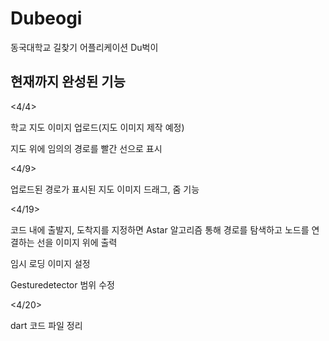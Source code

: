 # Dubeogi

동국대학교 길찾기 어플리케이션 Du벅이

## 현재까지 완성된 기능
<4/4>  

학교 지도 이미지 업로드(지도 이미지 제작 예정)  

지도 위에 임의의 경로를 빨간 선으로 표시  

<4/9>  

업로드된 경로가 표시된 지도 이미지 드래그, 줌 기능  

<4/19>  

코드 내에 출발지, 도착지를 지정하면 Astar 알고리즘 통해 경로를 탐색하고 노드를 연결하는 선을 이미지 위에 출력  

임시 로딩 이미지 설정  

Gesturedetector 범위 수정  

<4/20>  

dart 코드 파일 정리
